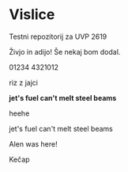 # Vislice
Testni repozitorij za UVP 2619

Živjo in adijo!
Še nekaj bom dodal.

  01234
4321012


riz z jajci

__jet's fuel can't melt steel beams__

heehe

jet's fuel can't melt steel beams

Alen was here!

Kečap
